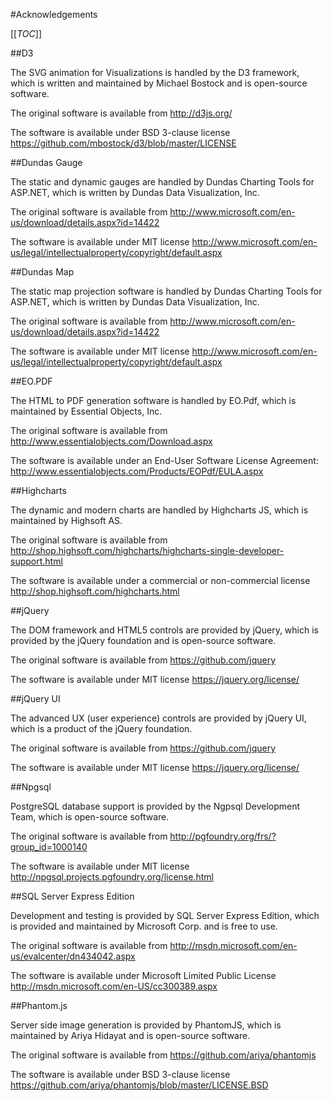 #Acknowledgements

[[_TOC_]]

##D3

The SVG animation for Visualizations is handled by the D3 framework, which is written and maintained by Michael Bostock and is open-source software.

The original software is available from http://d3js.org/

The software is available under BSD 3-clause license https://github.com/mbostock/d3/blob/master/LICENSE

##Dundas Gauge

The static and dynamic gauges are handled by Dundas Charting Tools for ASP.NET, which is written by Dundas Data Visualization, Inc.

The original software is available from http://www.microsoft.com/en-us/download/details.aspx?id=14422

The software is available under MIT license http://www.microsoft.com/en-us/legal/intellectualproperty/copyright/default.aspx

##Dundas Map

The static map projection software is handled by Dundas Charting Tools for ASP.NET, which is written by Dundas Data Visualization, Inc.

The original software is available from http://www.microsoft.com/en-us/download/details.aspx?id=14422

The software is available under MIT license http://www.microsoft.com/en-us/legal/intellectualproperty/copyright/default.aspx

##EO.PDF

The HTML to PDF generation software is handled by EO.Pdf, which is maintained by Essential Objects, Inc.

The original software is available from http://www.essentialobjects.com/Download.aspx

The software is available under an End-User Software License Agreement: http://www.essentialobjects.com/Products/EOPdf/EULA.aspx

##Highcharts

The dynamic and modern charts are handled by Highcharts JS, which is maintained by Highsoft AS.

The original software is available from http://shop.highsoft.com/highcharts/highcharts-single-developer-support.html

The software is available under a commercial or non-commercial license http://shop.highsoft.com/highcharts.html

##jQuery

The DOM framework and HTML5 controls are provided by jQuery, which is provided by the jQuery foundation and is open-source software.

The original software is available from https://github.com/jquery

The software is available under MIT license https://jquery.org/license/

##jQuery UI

The advanced UX (user experience) controls are provided by jQuery UI, which is a product of the jQuery foundation.

The original software is available from https://github.com/jquery

The software is available under MIT license https://jquery.org/license/

##Npgsql

PostgreSQL database support is provided by the Ngpsql Development Team, which is open-source software.

The original software is available from http://pgfoundry.org/frs/?group_id=1000140

The software is available under MIT license http://npgsql.projects.pgfoundry.org/license.html

##SQL Server Express Edition

Development and testing is provided by SQL Server Express Edition, which is provided and maintained by Microsoft Corp. and is free to use.

The original software is available from http://msdn.microsoft.com/en-us/evalcenter/dn434042.aspx

The software is available under Microsoft Limited Public License http://msdn.microsoft.com/en-US/cc300389.aspx

##Phantom.js

Server side image generation is provided by PhantomJS, which is maintained by Ariya Hidayat and is open-source software.

The original software is available from https://github.com/ariya/phantomjs

The software is available under BSD 3-clause license https://github.com/ariya/phantomjs/blob/master/LICENSE.BSD